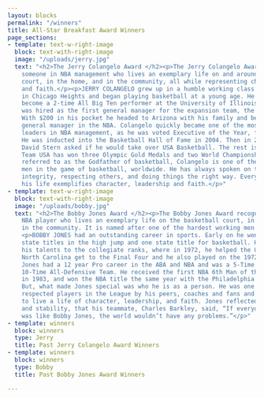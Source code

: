 ```yaml
---
layout: blocks
permalink: "/winners"
title: All-Star Breakfast Award Winners
page_sections:
- template: text-w-right-image
  block: text-with-right-image
  image: "/uploads/jerry.jpg"
  text: "<h2>The Jerry Colangelo Award </h2><p>The Jerry Colangelo Award recognizes
    someone in NBA management who lives an exemplary life on and around the basketball
    court, in the home, and in the community, all while representing character, leadership
    and faith.</p><p>JERRY COLANGELO grew up in a humble working class Italian family
    in Chicago Heights and began playing basketball at a young age. He went on to
    become a 2-time All Big Ten performer at the University of Illinois. In 1968 he
    was hired as the first general manager for the expansion team, the Phoenix Suns.
    With $200 in his pocket he headed to Arizona with his family and became the youngest
    general manager in the NBA. Colangelo quickly became one of the most outstanding
    leaders in NBA management, as he was voted Executive of the Year, four times.
    He was inducted into the Basketball Hall of Fame in 2004. Then in 2005, Commissioner
    David Stern asked if he would take over USA Basketball. The rest is history, as
    Team USA has won three Olympic Gold Medals and two World Championship Medals.</p><p>Often
    referred to as the Godfather of basketball, Colangelo is one of the most respected
    men in the game of basketball, worldwide. He has always spoken on the value of
    integrity, respecting others, and doing things the right way. Every aspect of
    his life exemplifies character, leadership and faith.</p>"
- template: text-w-right-image
  block: text-with-right-image
  image: "/uploads/bobby.jpg"
  text: "<h2>The Bobby Jones Award </h2><p>The Bobby Jones Award recognizes a past
    NBA player who lives an exemplary life on the basketball court, in the home, and
    in the community. It is named after one of the hardest working men in basketball.</p>
    <p>BOBBY JONES had an outstanding career in sports. Early on he won two high school
    state titles in the high jump and one state title for basketball. He then advanced
    his talents to the collegiate ranks, where in 1972, he helped the University of
    North Carolina get to the Final Four and he also played on the 1972 Olympic team.
    Jones had a 12 year Pro career in the ABA and NBA and was a 5-Time All-Star and
    10-Time All-Defensive Team. He received the first NBA 6th Man of the Year Award
    in 1983, and won the NBA title the same year with the Philadelphia 76ers.</p><p>
    But, what made Jones special was who he is as a person. He was one of the most
    respected players in the League by his peers, coaches and fans and he has continued
    to live a life of character, leadership, and faith. Jones reflected such peace
    and stability, that his teammate, Charles Barkley, said, “If everyone in the world
    was like Bobby Jones, the world wouldn’t have any problems.”</p>"
- template: winners
  block: winners
  type: Jerry
  title: Past Jerry Colangelo Award Winners
- template: winners
  block: winners
  type: Bobby
  title: Past Bobby Jones Award Winners

---
```


